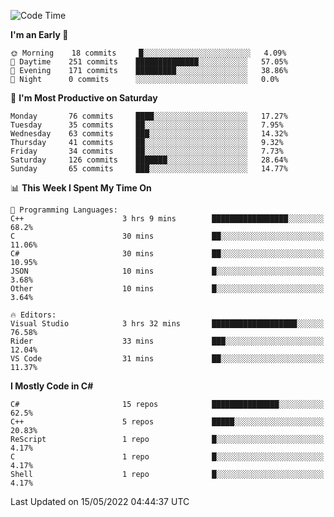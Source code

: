 <!--START_SECTION:waka-->
![Code Time](http://img.shields.io/badge/Code%20Time-782%20hrs%2055%20mins-blue)

**I'm an Early 🐤** 

```text
🌞 Morning    18 commits     █░░░░░░░░░░░░░░░░░░░░░░░░   4.09% 
🌆 Daytime    251 commits    ██████████████░░░░░░░░░░░   57.05% 
🌃 Evening    171 commits    █████████░░░░░░░░░░░░░░░░   38.86% 
🌙 Night      0 commits      ░░░░░░░░░░░░░░░░░░░░░░░░░   0.0%

```
📅 **I'm Most Productive on Saturday** 

```text
Monday       76 commits     ████░░░░░░░░░░░░░░░░░░░░░   17.27% 
Tuesday      35 commits     ██░░░░░░░░░░░░░░░░░░░░░░░   7.95% 
Wednesday    63 commits     ███░░░░░░░░░░░░░░░░░░░░░░   14.32% 
Thursday     41 commits     ██░░░░░░░░░░░░░░░░░░░░░░░   9.32% 
Friday       34 commits     ██░░░░░░░░░░░░░░░░░░░░░░░   7.73% 
Saturday     126 commits    ███████░░░░░░░░░░░░░░░░░░   28.64% 
Sunday       65 commits     ███░░░░░░░░░░░░░░░░░░░░░░   14.77%

```


📊 **This Week I Spent My Time On** 

```text
💬 Programming Languages: 
C++                      3 hrs 9 mins        █████████████████░░░░░░░░   68.2% 
C                        30 mins             ██░░░░░░░░░░░░░░░░░░░░░░░   11.06% 
C#                       30 mins             ██░░░░░░░░░░░░░░░░░░░░░░░   10.95% 
JSON                     10 mins             █░░░░░░░░░░░░░░░░░░░░░░░░   3.68% 
Other                    10 mins             █░░░░░░░░░░░░░░░░░░░░░░░░   3.64%

🔥 Editors: 
Visual Studio            3 hrs 32 mins       ███████████████████░░░░░░   76.58% 
Rider                    33 mins             ███░░░░░░░░░░░░░░░░░░░░░░   12.04% 
VS Code                  31 mins             ██░░░░░░░░░░░░░░░░░░░░░░░   11.37%

```

**I Mostly Code in C#** 

```text
C#                       15 repos            ███████████████░░░░░░░░░░   62.5% 
C++                      5 repos             █████░░░░░░░░░░░░░░░░░░░░   20.83% 
ReScript                 1 repo              █░░░░░░░░░░░░░░░░░░░░░░░░   4.17% 
C                        1 repo              █░░░░░░░░░░░░░░░░░░░░░░░░   4.17% 
Shell                    1 repo              █░░░░░░░░░░░░░░░░░░░░░░░░   4.17%

```



 Last Updated on 15/05/2022 04:44:37 UTC
<!--END_SECTION:waka-->
